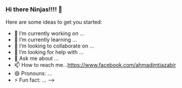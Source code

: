 ### Hi there Ninjas!!!! 👋


Here are some ideas to get you started:

- 🔭 I’m currently working on ...
- 🌱 I’m currently learning ...
- 👯 I’m looking to collaborate on ...
- 🤔 I’m looking for help with ...
- 💬 Ask me about ...
- 📫 How to reach me...https://www.facebook.com/ahmadimtiazabir
- 😄 Pronouns: ...
- ⚡ Fun fact: ...
-->
